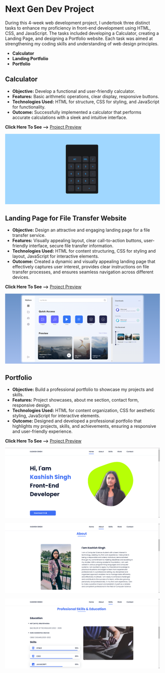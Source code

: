 
# **Next Gen Dev Project**

During this 4-week web development project, I undertook three distinct tasks to enhance my proficiency in front-end development using HTML, CSS, and JavaScript. The tasks included developing a Calculator, creating a Landing Page, and designing a Portfolio website. Each task was aimed at strengthening my coding skills and understanding of web design principles.

- **Calculator**
- **Landing Portfolio**
- **Portfolio** 




 ## **Calculator** 

- **Objective:** Develop a functional and user-friendly calculator.
- **Features:** Basic arithmetic operations, clear display, responsive buttons.
- **Technologies Used:** HTML for structure, CSS for styling, and JavaScript for functionality.
- **Outcome:** Successfully implemented a calculator that performs accurate calculations with a sleek and intuitive interface.

**Click Here To See  -->**  [Project Preview](https://calculator-kashish.netlify.app/)

![Calculator Screenshot](https://github.com/kashish-singh/NextGenDev/blob/main/Calculator/Screenshot%202024-07-19%20102644.png?raw=true)

 ## **Landing Page for File Transfer Website** 

 - **Objective:** Design an attractive and engaging landing page for a file transfer service.
- **Features:** Visually appealing layout, clear call-to-action buttons, user-friendly interface, secure file transfer information.
- **Technologies Used:** HTML for content structuring, CSS for styling and layout, JavaScript for interactive elements.
- **Outcome:** Created a dynamic and visually appealing landing page that effectively captures user interest, provides clear instructions on file transfer processes, and ensures seamless navigation across different devices.

**Click Here To See  -->** [Project Preview](https://kashish-landingpage.netlify.app/)

![landing page Screenshot](https://github.com/kashish-singh/NextGenDev/blob/main/Landing%20Page/Screenshot%202024-07-19%20102524.png?raw=true)

 ## **Portfolio** 

- **Objective:** Build a professional portfolio to showcase my projects and skills.
- **Features:** Project showcases, about me section, contact form, responsive design.
- **Technologies Used:** HTML for content organization, CSS for aesthetic styling, JavaScript for interactive elements.
- **Outcome:** Designed and developed a professional portfolio that highlights my projects, skills, and achievements, ensuring a responsive and user-friendly experience.

**Click Here To See  -->** [Project Preview](https://kashish-singh.netlify.app/)

![Portfolio Screenshot](https://github.com/kashish-singh/NextGenDev/blob/main/Portfolio/Screenshot%202024-07-19%20102736.png?raw=true)

![Portfolio Screenshot](https://github.com/kashish-singh/NextGenDev/blob/main/Portfolio/Screenshot%202024-07-19%20102753.png?raw=true)

![Portfolio Screenshot](https://github.com/kashish-singh/NextGenDev/blob/main/Portfolio/Screenshot%202024-07-19%20102810.png?raw=true)



